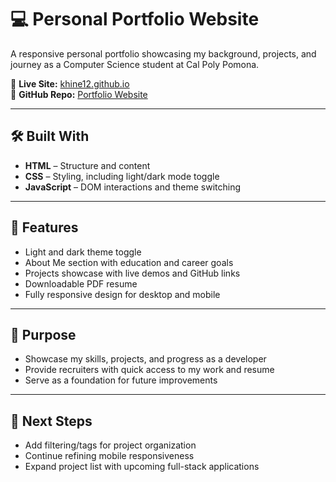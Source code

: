# 💻 Personal Portfolio Website

A responsive personal portfolio showcasing my background, projects, and journey as a Computer Science student at Cal Poly Pomona.

🔗 **Live Site:** [khine12.github.io](https://khine12.github.io)  
🔗 **GitHub Repo:** [Portfolio Website](https://github.com/Khine12/Khine12.github.io)

---

## 🛠️ Built With
- **HTML** – Structure and content  
- **CSS** – Styling, including light/dark mode toggle  
- **JavaScript** – DOM interactions and theme switching

---

## 📌 Features
- Light and dark theme toggle  
- About Me section with education and career goals  
- Projects showcase with live demos and GitHub links  
- Downloadable PDF resume  
- Fully responsive design for desktop and mobile

---

## 🎯 Purpose
- Showcase my skills, projects, and progress as a developer  
- Provide recruiters with quick access to my work and resume  
- Serve as a foundation for future improvements

---

## 🚀 Next Steps
- Add filtering/tags for project organization  
- Continue refining mobile responsiveness  
- Expand project list with upcoming full-stack applications
